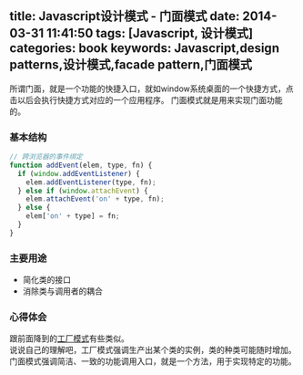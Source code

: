 title: Javascript设计模式 - 门面模式
date: 2014-03-31 11:41:50
tags: [Javascript, 设计模式]
categories: book
keywords: Javascript,design patterns,设计模式,facade pattern,门面模式
---

所谓门面，就是一个功能的快捷入口，就如window系统桌面的一个快捷方式，点击以后会执行快捷方式对应的一个应用程序。
门面模式就是用来实现门面功能的。

### 基本结构
```js
// 跨浏览器的事件绑定
function addEvent(elem, type, fn) {
  if (window.addEventListener) {
    elem.addEventListener(type, fn);
  } else if (window.attachEvent) {
    elem.attachEvent('on' + type, fn);
  } else {
    elem['on' + type] = fn;
  }
}
```

### 主要用途
- 简化类的接口
- 消除类与调用者的耦合


### 心得体会
跟前面降到的[工厂模式](/blog/2014/03/20/pro-javascript-design-patterns-factory/)有些类似。  
说说自己的理解吧，工厂模式强调生产出某个类的实例，类的种类可能随时增加。  
门面模式强调简洁、一致的功能调用入口，就是一个方法，用于实现特定的功能。